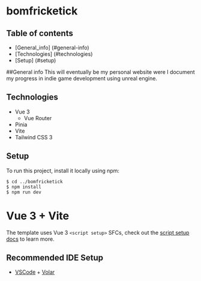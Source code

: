 # bomfricketick

## Table of contents
* [General_info] (#general-info)
* [Technologies] (#technologies)
* [Setup] (#setup)

##General info
This will eventually be my personal website were I document my progress in indie game development using unreal engine.


## Technologies
* Vue 3
    - Vue Router
* Pinia
* Vite
* Tailwind CSS 3


## Setup
To run this project, install it locally using npm:

```
$ cd ../bomfricketick
$ npm install
$ npm run dev
```

# Vue 3 + Vite

The template uses Vue 3 `<script setup>` SFCs, check out the [script setup docs](https://v3.vuejs.org/api/sfc-script-setup.html#sfc-script-setup) to learn more.

## Recommended IDE Setup

- [VSCode](https://code.visualstudio.com/) + [Volar](https://marketplace.visualstudio.com/items?itemName=johnsoncodehk.volar)

